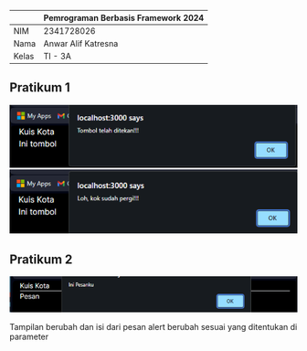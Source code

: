 |  | Pemrograman Berbasis Framework 2024 |
|--|--|
| NIM |  2341728026|
| Nama |  Anwar Alif Katresna |
| Kelas | TI - 3A |


## Pratikum 1  

![Screenshot](assets/P_1.png)
![Screenshot](assets/P_12.png)

## Pratikum 2

![Screenshot](assets/P_2.png)

Tampilan berubah dan isi dari pesan alert berubah sesuai yang ditentukan di parameter
